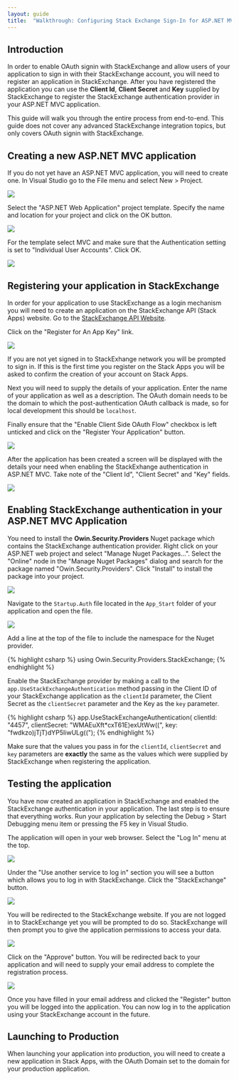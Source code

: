 ```yaml
---
layout: guide
title:  "Walkthrough: Configuring Stack Exchange Sign-In for ASP.NET MVC 5 and Visual Studio 2013"
---
```


## Introduction

In order to enable OAuth signin with StackExchange and allow users of your application to sign in with their StackExchange account, you will need to register an application in StackExchange. After you have registered the application you can use the **Client Id**, **Client Secret** and **Key** supplied by StackExchange to register the StackExchange authentication provider in your ASP.NET MVC application.

This guide will walk you through the entire process from end-to-end. This guide does not cover any advanced StackExchange integration topics, but only covers OAuth signin with StackExchange.

## Creating a new ASP.NET MVC application

If you do not yet have an ASP.NET MVC application, you will need to create one. In Visual Studio go to the File menu and select New > Project.

![](/images/guides/stackexchange/mvc5/file-new-project.png)

Select the "ASP.NET Web Application" project template. Specify the name and location for your project and click on the OK button.

![](/images/guides/stackexchange/mvc5/new-project-dialog.png)

For the template select MVC and make sure that the Authentication setting is set to "Individual User Accounts". Click OK.

![](/images/guides/stackexchange/mvc5/aspnet-project-type-dialog.png)

## Registering your application in StackExchange

In order for your application to use StackExchange as a login mechanism you will need to create an application on the StackExchange API (Stack Apps) website. Go to the [StackExchange API Website](http://api.stackexchange.com/). 

Click on the "Register for An App Key" link.

![](/images/guides/stackexchange/mvc5/stackexchange-api-website.png)

If you are not yet signed in to StackExhange network you will be prompted to sign in. If this is the first time you register on the Stack Apps you will be asked to confirm the creation of your account on Stack Apps.

Next you will need to supply the details of your application. Enter the name of your application as well as a description. The OAuth domain needs to be the domain to which the post-authentication OAuth callback is made, so for local development this should be `localhost`.

Finally ensure that the "Enable Client Side OAuth Flow" checkbox is left unticked and click on the "Register Your Application" button.

![](/images/guides/stackexchange/mvc5/register-app.png)

After the application has been created a screen will be displayed with the details your need when enabling the StackExhange authentication in ASP.NET MVC. Take note of the "Client Id", "Client Secret" and "Key" fields.

![](/images/guides/stackexchange/mvc5/register-app-success.png)

## Enabling StackExchange authentication in your ASP.NET MVC Application

You need to install the **Owin.Security.Providers** Nuget package which contains the StackExchange authentication provider.  Right click on your ASP.NET web project and select "Manage Nuget Packages...". Select the "Online" node in the "Manage Nuget Packages" dialog and search for the package named "Owin.Security.Providers".  Click "Install" to install the package into your project.

![](/images/guides/stackexchange/mvc5/nuget-package-dialog.png)

Navigate to the `Startup.Auth` file located in the `App_Start` folder of your application and open the file.

![](/images/guides/stackexchange/mvc5/solution-explorer-startup-auth.png)

Add a line at the top of the file to include the namespace for the Nuget provider.

{% highlight csharp %}
using Owin.Security.Providers.StackExchange;
{% endhighlight %}

Enable the StackExchange provider by making a call to the `app.UseStackExchangeAuthentication` method passing in the Client ID of your StackExchange application as the `clientId` parameter, the Client Secret as the `clientSecret` parameter and the Key as the `key` parameter.

{% highlight csharp %}
app.UseStackExchangeAuthentication(
    clientId: "4457", 
    clientSecret: "WMAEuXft*cxT61E)exUtWw((", 
    key: "fwdkzo)jTjT)dYP5IiwULg((");
{% endhighlight %}

Make sure that the values you pass in for the `clientId`, `clientSecret` and `key` parameters are **exactly** the same as the values which were supplied by StackExchange when registering the application.

## Testing the application

You have now created an application in StackExchange and enabled the StackExchange authentication in your application.  The last step is to ensure that everything works.  Run your application by selecting the Debug > Start Debugging menu item or pressing the F5 key in Visual Studio.

The application will open in your web browser.  Select the "Log In" menu at the top.

![](/images/guides/stackexchange/mvc5/application-start-screen.png)

Under the "Use another service to log in" section you will see a button which allows you to log in with StackExchange.  Click the "StackExchange" button.

![](/images/guides/stackexchange/mvc5/application-login-screen.png)

You will be redirected to the StackExchange website.  If you are not logged in to StackExchange yet you will be prompted to do so.  StackExchange will then prompt you to give the application permissions to access your data.

![](/images/guides/stackexchange/mvc5/authorize-application.png)

Click on the "Approve" button.  You will be redirected back to your application and will need to supply your email address to complete the registration process.

![](/images/guides/stackexchange/mvc5/complete-registration.png)

Once you have filled in your email address and clicked the "Register" button you will be logged into the application.  You can now log in to the application using your StackExchange account in the future.

## Launching to Production

When launching your application into production, you will need to create a new application in Stack Apps, with the OAuth Domain set to the domain for your production application.
